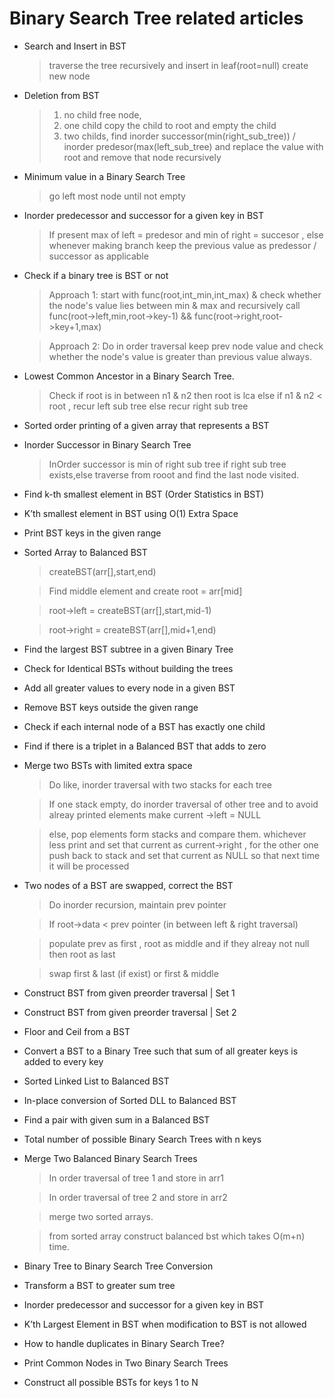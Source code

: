 Binary Search Tree related articles
===================================
    
* Search and Insert in BST

    > traverse the tree recursively and insert in leaf(root=null) create new node
    
* Deletion from BST

    > 1. no child free node,
    > 2. one child copy the child to root and empty the child 
    > 3. two childs, find inorder successor(min(right_sub_tree)) / inorder predesor(max(left_sub_tree) and replace the value with root
    and remove that node recursively
    
* Minimum value in a Binary Search Tree

    > go left most node until not empty
    
* Inorder predecessor and successor for a given key in BST

    > If present max of left = predesor and min of right = succesor , else whenever making branch keep the previous value as predessor
    / successor as applicable
    
* Check if a binary tree is BST or not

    >  Approach 1: start with func(root,int_min,int_max) & check whether the node's value lies between min & max and recursively call
    func(root->left,min,root->key-1) && func(root->right,root->key+1,max)
    
    > Approach 2: Do in order traversal keep prev node value and check whether the node's value is greater than previous value always. 

* Lowest Common Ancestor in a Binary Search Tree.

    > Check if root is in between n1 & n2 then root is lca else if n1 & n2 < root , recur left sub tree else recur right sub tree

* Sorted order printing of a given array that represents a BST

* Inorder Successor in Binary Search Tree

    > InOrder successor is min of right sub tree if right sub tree exists,else traverse from rooot and find the last node visited.

* Find k-th smallest element in BST (Order Statistics in BST)

* K’th smallest element in BST using O(1) Extra Space

* Print BST keys in the given range

* Sorted Array to Balanced BST

    > createBST(arr[],start,end)
    
    > Find middle element and create root = arr[mid]
    
    > root->left = createBST(arr[],start,mid-1)
    
    > root->right = createBST(arr[],mid+1,end)

* Find the largest BST subtree in a given Binary Tree

* Check for Identical BSTs without building the trees

* Add all greater values to every node in a given BST

* Remove BST keys outside the given range

* Check if each internal node of a BST has exactly one child

* Find if there is a triplet in a Balanced BST that adds to zero

* Merge two BSTs with limited extra space

    > Do like, inorder traversal with two stacks for each tree

    > If one stack empty, do inorder traversal of other tree and to avoid alreay printed elements make current ->left = NULL

    > else, pop elements form stacks and compare them. whichever less print and set that current as current->right , for the other one
    push back to stack and set that current as NULL so that next time it will be processed


* Two nodes of a BST are swapped, correct the BST

    > Do inorder recursion, maintain prev pointer
 
    > If root->data < prev pointer (in between left & right traversal)
 
    > populate prev as first , root as middle and if they alreay not null then root as last
 
    > swap first & last (if exist) or first & middle

* Construct BST from given preorder traversal | Set 1

* Construct BST from given preorder traversal | Set 2

* Floor and Ceil from a BST

* Convert a BST to a Binary Tree such that sum of all greater keys is added to every key

* Sorted Linked List to Balanced BST

* In-place conversion of Sorted DLL to Balanced BST

* Find a pair with given sum in a Balanced BST

* Total number of possible Binary Search Trees with n keys

* Merge Two Balanced Binary Search Trees

    > In order traversal of tree 1 and store in arr1

    > In order traversal of tree 2 and store in arr2

    > merge two sorted arrays.

    > from sorted array construct balanced bst which takes O(m+n) time.

* Binary Tree to Binary Search Tree Conversion

* Transform a BST to greater sum tree

* Inorder predecessor and successor for a given key in BST

* K’th Largest Element in BST when modification to BST is not allowed

* How to handle duplicates in Binary Search Tree?

* Print Common Nodes in Two Binary Search Trees

* Construct all possible BSTs for keys 1 to N
